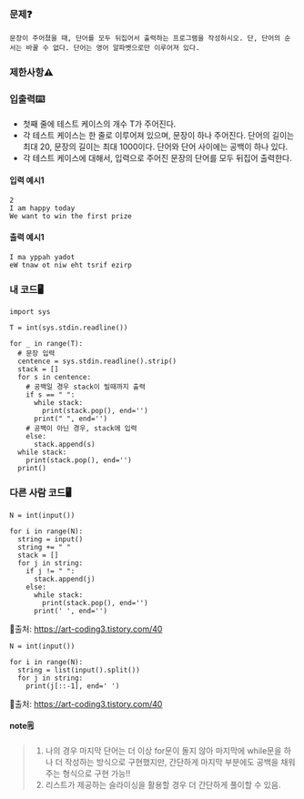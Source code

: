 ### 문제❓
```
문장이 주어졌을 때, 단어를 모두 뒤집어서 출력하는 프로그램을 작성하시오. 단, 단어의 순서는 바꿀 수 없다. 단어는 영어 알파벳으로만 이루어져 있다.
```

### 제한사항⚠️


### 입출력⌨️
* 첫째 줄에 테스트 케이스의 개수 T가 주어진다.
* 각 테스트 케이스는 한 줄로 이루어져 있으며, 문장이 하나 주어진다. 단어의 길이는 최대 20, 문장의 길이는 최대 1000이다. 단어와 단어 사이에는 공백이 하나 있다.
* 각 테스트 케이스에 대해서, 입력으로 주어진 문장의 단어를 모두 뒤집어 출력한다.

#### 입력 예시1
```
2
I am happy today
We want to win the first prize
```
#### 출력 예시1
```
I ma yppah yadot
eW tnaw ot niw eht tsrif ezirp
```


### 내 코드🖥️
```
import sys

T = int(sys.stdin.readline())

for _ in range(T):
  # 문장 입력
  centence = sys.stdin.readline().strip()
  stack = []
  for s in centence:
    # 공백일 경우 stack이 빌때까지 출력
    if s == " ":
      while stack:
        print(stack.pop(), end='')
      print(" ", end='')
    # 공백이 아닌 경우, stack에 입력
    else:
      stack.append(s)
  while stack:
    print(stack.pop(), end='')
  print()
```

### 다른 사람 코드🖥️
```
N = int(input())

for i in range(N):
  string = input()
  string += " "
  stack = []
  for j in string:
    if j != " ":
      stack.append(j)
    else:
      while stack:
        print(stack.pop(), end='')
      print(' ', end='')
```
🔗출처: https://art-coding3.tistory.com/40

```
N = int(input())

for i in range(N):
  string = list(input().split())
  for j in string:
    print(j[::-1], end=' ')
```
🔗출처: https://art-coding3.tistory.com/40


#### note🗒️
> 1. 나의 경우 마지막 단어는 더 이상 for문이 돌지 않아 마지막에 while문을 하나 더 작성하는 방식으로 구현했지만, 간단하게 마지막 부분에도 공백을 채워주는 형식으로 구현 가능!!
> 2. 리스트가 제공하는 슬라이싱을 활용할 경우 더 간단하게 풀이할 수 있음.
